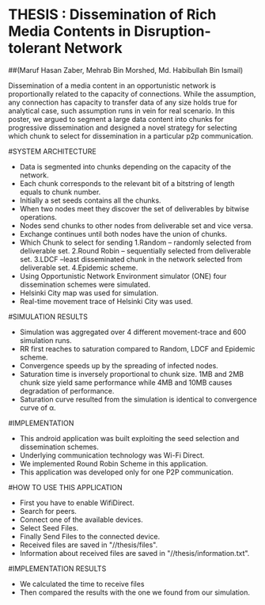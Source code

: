 # THESIS : Dissemination of Rich Media Contents in Disruption-tolerant Network
##(Maruf Hasan Zaber, Mehrab Bin Morshed, Md. Habibullah Bin Ismail)

Dissemination of a media content in an opportunistic network is proportionally related to the capacity of connections. 
While the assumption, any connection has capacity to transfer data of any size holds true for analytical case, 
such assumption runs in vein for real scenario. In this poster, we argued to segment a large data content into chunks for progressive dissemination 
and designed a novel strategy for selecting which chunk to select for dissemination in a particular p2p communication.

#SYSTEM ARCHITECTURE
* Data is segmented into chunks depending on the capacity of the network.
* Each chunk corresponds to the relevant bit   of a bitstring of length equals to chunk number.
* Initially a set seeds  contains all the chunks.
* When two nodes meet they discover the set of deliverables by bitwise operations.
* Nodes send chunks to other nodes from deliverable set and vice versa.
* Exchange continues until both nodes have the union of chunks.
* Which Chunk to select for sending
	1.Random –  randomly selected from deliverable set. 
	2.Round Robin – sequentially selected from deliverable set.
	3.LDCF –least disseminated chunk in the network selected from deliverable set.
	4.Epidemic scheme.
* Using Opportunistic Network Environment simulator (ONE) four dissemination schemes were simulated.
* Helsinki City map was used for simulation. 
* Real-time movement trace of Helsinki City was used.

#SIMULATION RESULTS
* Simulation was aggregated over 4 different movement-trace and 600 simulation runs.
* RR first reaches to saturation compared to Random, LDCF and Epidemic scheme.
* Convergence speeds up by the spreading of infected  nodes.
* Saturation time is inversely proportional to chunk size. 1MB and 2MB chunk size yield same performance while 4MB and 10MB causes degradation of performance.
* Saturation curve resulted from the simulation is identical to convergence curve of α.

#IMPLEMENTATION

* This android application was built exploiting the seed selection and dissemination schemes.
* Underlying communication technology was Wi-Fi Direct.
* We implemented Round Robin Scheme in this application.
* This application was developed only for one P2P communication.

#HOW TO USE THIS APPLICATION

* First you have to enable WifiDirect.
* Search for peers. 
* Connect one of the available devices.
* Select Seed Files.
* Finally Send Files to the connected device.
* Received files are saved in "//thesis/files".
* Information about received files are saved in "//thesis/information.txt".

#IMPLEMENTATION RESULTS

* We calculated the time to receive files
* Then compared the results with the one we found from our simulation.



 






